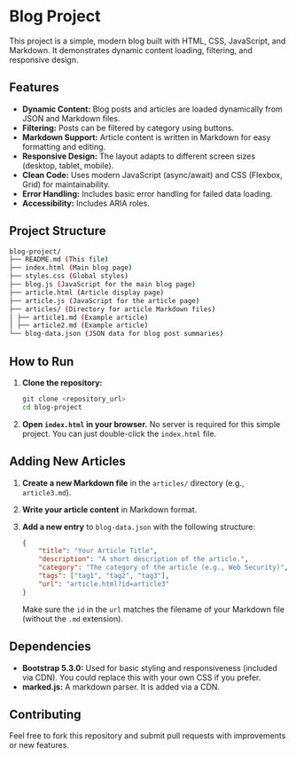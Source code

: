 # Blog Project

This project is a simple, modern blog built with HTML, CSS, JavaScript, and Markdown. It demonstrates dynamic content loading, filtering, and responsive design.

## Features

*   **Dynamic Content:** Blog posts and articles are loaded dynamically from JSON and Markdown files.
*   **Filtering:**  Posts can be filtered by category using buttons.
*   **Markdown Support:**  Article content is written in Markdown for easy formatting and editing.
*   **Responsive Design:** The layout adapts to different screen sizes (desktop, tablet, mobile).
*   **Clean Code:**  Uses modern JavaScript (async/await) and CSS (Flexbox, Grid) for maintainability.
*   **Error Handling:** Includes basic error handling for failed data loading.
*   **Accessibility:** Includes ARIA roles.

## Project Structure

```bash
blog-project/
├── README.md (This file)
├── index.html (Main blog page)
├── styles.css (Global styles)
├── blog.js (JavaScript for the main blog page)
├── article.html (Article display page)
├── article.js (JavaScript for the article page)
├── articles/ (Directory for article Markdown files)
│ ├── article1.md (Example article)
│ ├── article2.md (Example article)
└── blog-data.json (JSON data for blog post summaries)
```

## How to Run

1.  **Clone the repository:**
    ```bash
    git clone <repository_url>
    cd blog-project
    ```
2.  **Open `index.html` in your browser.**  No server is required for this simple project.  You can just double-click the `index.html` file.

## Adding New Articles

1.  **Create a new Markdown file** in the `articles/` directory (e.g., `article3.md`).
2.  **Write your article content** in Markdown format.
3.  **Add a new entry** to `blog-data.json` with the following structure:

    ```json
    {
        "title": "Your Article Title",
        "description": "A short description of the article.",
        "category": "The category of the article (e.g., Web Security)",
        "tags": ["tag1", "tag2", "tag3"],
        "url": "article.html?id=article3"
    }
    ```
     Make sure the `id` in the `url` matches the filename of your Markdown file (without the `.md` extension).

## Dependencies

*   **Bootstrap 5.3.0:**  Used for basic styling and responsiveness (included via CDN).  You could replace this with your own CSS if you prefer.
*  **marked.js:** A markdown parser. It is added via a CDN.

## Contributing

Feel free to fork this repository and submit pull requests with improvements or new features.
